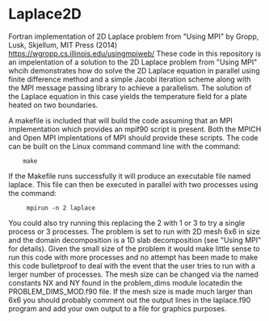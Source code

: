 # Laplace2D
Fortran implementation of 2D Laplace problem from "Using MPI" by Gropp, Lusk, Skjellum, MIT Press (2014) https://wgropp.cs.illinois.edu/usingmpiweb/ 
These code in this repository is an impelentation of a solution to the 2D Laplace problem from "Using MPI" whcih demonstrates 
how do solve the 2D Laplace equation in parallel using finite difference method and a simple Jacobi iteration scheme along with the MPI message passing library to achieve a parallelism.  The solution of the Laplace equation in this case yields the temperature field
for a plate heated on two boundaries.  

A makefile is included that will build the code assuming that an MPI implementation which provides an mpif90 script is present.    Both the MPICH and Open MPI implentations of MPI should provide these scripts.  The code can be built on the Linux command command line with the command: 

        make

If the Makefile runs successfully it will produce an executable file named laplace.   This file can then be executed in parallel with two processes using the command:

         mpirun -n 2 laplace

You could also try running this replacing the 2 with 1 or 3 to try a single process or 3 processes. The problem is set to run with 2D mesh 6x6 in size and the domain decomposition is a 1D slab decomposition (see "Using MPI" for details).    Given the small size of the problem it would make little sense to run this code with more processes and no attempt has been made to make this code bulletproof 
to deal with the event that the user tries to run with a lerger number of processes.     The mesh size can be changed via the named constants NX and NY found in the problem_dims module locatedin the PROBLEM_DIMS_MOD.f90 file.    If the mesh size is made much larger than 6x6 you should probably comment out the output lines in the laplace.f90 program and add 
your own output to a file for graphics purposes.
